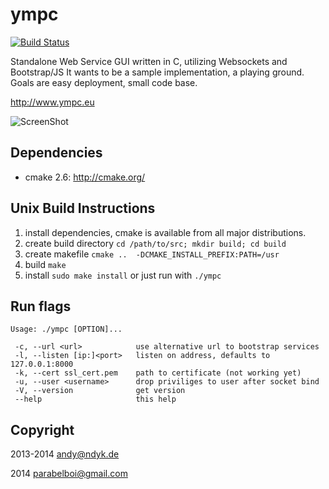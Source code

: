 ympc
====
[![Build Status](http://error.ympc.eu/status.svg)](https://error.ympc.eu/)

Standalone Web Service GUI written in C, utilizing Websockets and Bootstrap/JS
It wants to be a sample implementation, a playing ground. Goals are easy deployment, small code base.

http://www.ympc.eu

![ScreenShot](http://error.ympd.eu/)

Dependencies
------------
 - cmake 2.6: http://cmake.org/

Unix Build Instructions
-----------------------

1. install dependencies, cmake is available from all major distributions.
2. create build directory ```cd /path/to/src; mkdir build; cd build```
3. create makefile ```cmake ..  -DCMAKE_INSTALL_PREFIX:PATH=/usr```
4. build ```make```
5. install ```sudo make install``` or just run with ```./ympc```

Run flags
---------
```
Usage: ./ympc [OPTION]...

 -c, --url <url>            use alternative url to bootstrap services
 -l, --listen [ip:]<port>   listen on address, defaults to 127.0.0.1:8000
 -k, --cert ssl_cert.pem	path to certificate (not working yet)
 -u, --user <username>      drop priviliges to user after socket bind
 -V, --version              get version
 --help                     this help
```


Copyright
---------

2013-2014 <andy@ndyk.de>

2014 <parabelboi@gmail.com>
